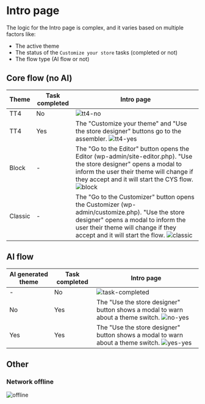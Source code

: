 # Intro page

The logic for the Intro page is complex, and it varies based on multiple factors like:

- The active theme
- The status of the `Customize your store` tasks (completed or not)
- The flow type (AI flow or not)

## Core flow (no AI)

| Theme   | Task completed | Intro page                                                                                                                                                                                                                                                                                                |
|---------|----------------|-----------------------------------------------------------------------------------------------------------------------------------------------------------------------------------------------------------------------------------------------------------------------------------------------------------|
| TT4     | No             | ![tt4-no](https://github.com/user-attachments/assets/a5370b5a-621e-44c9-8e78-6aa65524d6f8)                                                                                                                                                                                                                |
| TT4     | Yes            | The "Customize your theme" and "Use the store designer" buttons go to the assembler. ![tt4-yes](https://github.com/user-attachments/assets/394940ce-4fcd-4317-8809-ed8b3f04e961)                                                                                                                          |
| Block   | -              | The "Go to the Editor" button opens the Editor (wp-admin/site-editor.php). "Use the store designer" opens a modal to inform the user their theme will change if they accept and it will start the CYS flow. ![block](https://github.com/user-attachments/assets/17233736-545c-44b4-8c2a-755386462f97)     |
| Classic | -              | The "Go to the Customizer" button opens the Customizer (wp-admin/customize.php). "Use the store designer" opens a modal to inform the user their theme will change if they accept and it will start the flow. ![classic](https://github.com/user-attachments/assets/c3b15bab-682f-4ff7-8c38-c7873f40953a) |

## AI flow

| AI generated theme | Task completed | Intro page                                                                                                                                                                  |
|--------------------|----------------|-----------------------------------------------------------------------------------------------------------------------------------------------------------------------------|
| -                  | No             | ![task-completed](https://github.com/user-attachments/assets/0963c0c1-253c-43d4-8be7-1e5baa6e869f)                                                                          |
| No                 | Yes            | The "Use the store designer" button shows a modal to warn about a theme switch. ![no-yes](https://github.com/user-attachments/assets/c26adf05-cf87-4737-9120-36285cd33148)  |
| Yes                | Yes            | The "Use the store designer" button shows a modal to warn about a theme switch. ![yes-yes](https://github.com/user-attachments/assets/29e2fdef-528d-4734-bcff-be65aad8b289) |

## Other

### Network offline

![offline](https://github.com/user-attachments/assets/21d3b9ab-fb1b-455f-8575-0921bb91be21)
